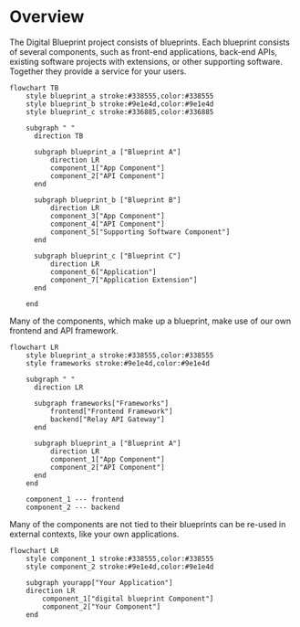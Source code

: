 # Overview

The Digital Blueprint project consists of blueprints. Each blueprint consists of several components, such as front-end applications, back-end APIs, existing software projects with extensions, or other supporting software. Together they provide a service for your users.

```mermaid
flowchart TB
    style blueprint_a stroke:#338555,color:#338555
    style blueprint_b stroke:#9e1e4d,color:#9e1e4d
    style blueprint_c stroke:#336885,color:#336885

    subgraph " "
      direction TB

      subgraph blueprint_a ["Blueprint A"]
          direction LR
          component_1["App Component"]
          component_2["API Component"]
      end

      subgraph blueprint_b ["Blueprint B"]
          direction LR
          component_3["App Component"]
          component_4["API Component"]
          component_5["Supporting Software Component"]
      end

      subgraph blueprint_c ["Blueprint C"]
          direction LR
          component_6["Application"]
          component_7["Application Extension"]
      end

    end
```

Many of the components, which make up a blueprint, make use of our own frontend and API framework.

```mermaid
flowchart LR
    style blueprint_a stroke:#338555,color:#338555
    style frameworks stroke:#9e1e4d,color:#9e1e4d

    subgraph " "
      direction LR

      subgraph frameworks["Frameworks"]
          frontend["Frontend Framework"]
          backend["Relay API Gateway"]
      end

      subgraph blueprint_a ["Blueprint A"]
          direction LR
          component_1["App Component"]
          component_2["API Component"]
      end
    end

    component_1 --- frontend
    component_2 --- backend
```

Many of the components are not tied to their blueprints can be re-used in external contexts, like your own applications.

```mermaid
flowchart LR
    style component_1 stroke:#338555,color:#338555
    style component_2 stroke:#9e1e4d,color:#9e1e4d

    subgraph yourapp["Your Application"]
    direction LR
        component_1["digital blueprint Component"]
        component_2["Your Component"]
    end
```
